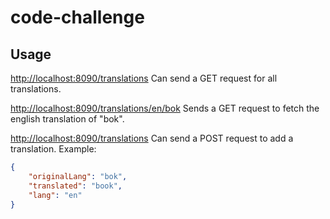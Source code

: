 # code-challenge

## Usage
[http://localhost:8090/translations](http://localhost:8090/translations)
Can send a GET request for all translations.

[http://localhost:8090/translations/en/bok](http://localhost:8090/translations/en/bok)
Sends a GET request to fetch the english translation of "bok".

[http://localhost:8090/translations](http://localhost:8090/translations)
Can send a POST request to add a translation.
Example:
```json
{
	"originalLang": "bok",
	"translated": "book",
	"lang": "en"
}
```